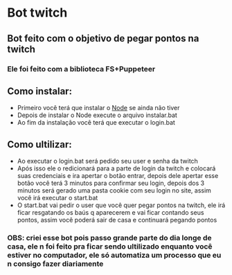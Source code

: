 # Bot twitch
## Bot feito com o objetivo de pegar pontos na twitch
### Ele foi feito com a biblioteca FS+Puppeteer
## Como instalar:
* Primeiro você terá que instalar o [Node](https://nodejs.org/en/download/)
 se ainda não tiver
* Depois de instalar o Node execute o arquivo instalar.bat
* Ao fim da instalação você terá que executar o login.bat
## Como ultilizar:
* Ao executar o login.bat será pedido seu user e senha da twitch
* Após isso ele o redicionará para a parte de login da twitch e colocará suas credenciais e ira apertar o botão entrar, depois dele apertar esse botão você terá 3 minutos para confirmar seu login, depois dos 3 minutos será gerado uma pasta cookie com seu login no site, assim você irá executar o start.bat
* O start.bat vai pedir o user que você quer pegar pontos na twitch, ele irá ficar resgatando os baús q aparecerem e vai ficar contando seus pontos, assim você poderá sair de casa e continuará pegando pontos
### OBS: criei esse bot pois passo grande parte do dia longe de casa, ele n foi feito pra ficar sendo ultilizado enquanto você estiver no computador, ele só automatiza um processo que eu n consigo fazer diariamente
